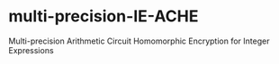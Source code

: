 # multi-precision-IE-ACHE
Multi-precision Arithmetic Circuit Homomorphic Encryption for Integer Expressions
